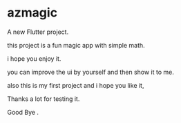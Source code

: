 # azmagic

A new Flutter project.

this project is a fun magic app with simple math.

i hope you enjoy it.

you can improve the ui by yourself and then show it to me.

also this is my first project and i hope you like it,

Thanks a lot for testing it.

Good Bye .
